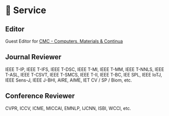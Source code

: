 # 💼 Service 
## Editor
Guest Editor for [CMC - Computers, Materials & Continua](https://www.techscience.com/cmc/special_detail/image_enhancement)

## Journal Reviewer
IEEE T-IP, IEEE T-IFS, IEEE T-DSC, IEEE T-MI, IEEE T-MM, IEEE T-NNLS, IEEE T-ASL, IEEE T-CSVT, IEEE T-SMCS, IEEE T-II, IEEE T-BC, IEE SPL, IEEE IoTJ, IEEE Sens-J, IEEE J-BHI, AIRE, AIME, IET CV / SP / Biom, etc.

## Conference Reviewer
CVPR, ICCV, ICME, MICCAI, EMNLP, IJCNN, ISBI, WCCI, etc.
